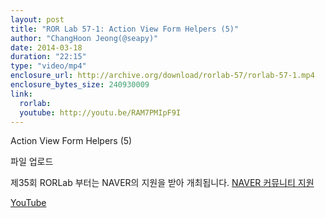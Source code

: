 ```yaml
---
layout: post
title: "ROR Lab 57-1: Action View Form Helpers (5)"
author: "ChangHoon Jeong(@seapy)"
date: 2014-03-18
duration: "22:15"
type: "video/mp4"
enclosure_url: http://archive.org/download/rorlab-57/rorlab-57-1.mp4
enclosure_bytes_size: 240930009
link:
  rorlab: 
  youtube: http://youtu.be/RAM7PMIpF9I
---
```


<p>Action View Form Helpers (5)</p>

<p>파일 업로드</p>

<p>제35회 RORLab 부터는 NAVER의 지원을 받아 개최됩니다. <a href="http://developer.naver.com/wiki/pages/Community">NAVER 커뮤니티 지원</a></p>

<div class="btn-group">
  <a class="btn btn-default btn-xs" href="{{ page.link.youtube }}">YouTube</a>
</div>